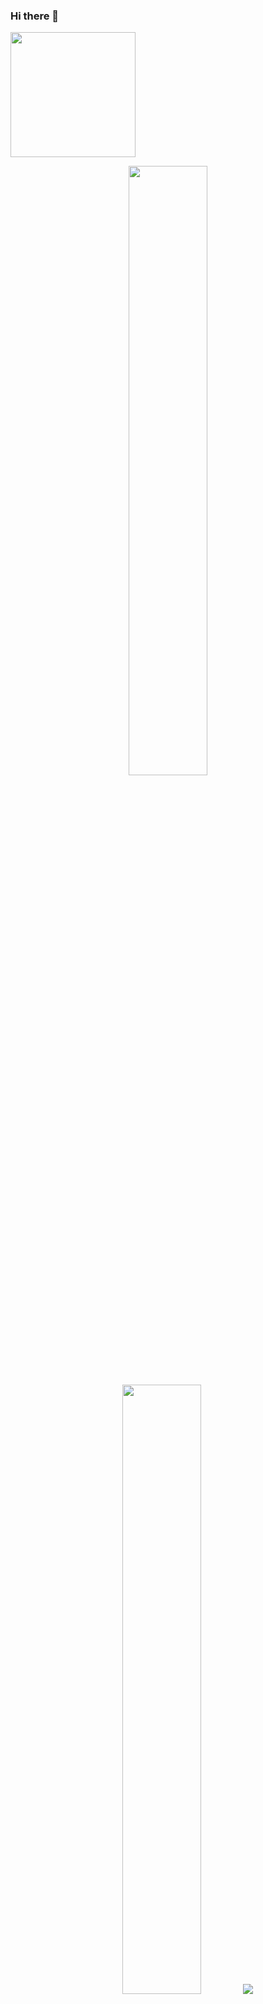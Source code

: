 ### Hi there 👋
<img align='center' src='https://media.giphy.com/media/bcKmIWkUMCjVm/giphy.gif' width='200"'>
<p align="center">
  <img height="50%" width="auto" src ="https://github-readme-stats.vercel.app/api?username=mahmudhasankhan&show_icons=true&count_private=true&theme=darcula&hide_border=true&hide=issues,contribs&bg_color=00000000">
  <img height="50%" width="auto" src ="https://github-readme-stats.vercel.app/api/top-langs/?username=mahmudhasankhan&layout=compact&hide_border=true&theme=darcula&bg_color=00000000&langs_count=6&hide=jupyter%20notebook,tex,css,php">
  <img src ="https://github-readme-streak-stats.herokuapp.com?user=mahmudhasankhan&theme=darcula&hide_border=true&background=FFFFFF00">
  <br>
  <br>
</p>

<!-- <p align="center">
  <img align="left" src ="https://github-readme-stats.vercel.app/api/pin/?username=mahmudhasankhan&repo=ytdx">
  <img align="right" src ="https://github-readme-stats.vercel.app/api/pin/?username=mahmudhasankhan&repo=pixel-weather">
</p> -->

<!--
**mahmudhasankhan/mahmudhasankhan** is a ✨ _special_ ✨ repository because its `README.md` (this file) appears on your GitHub profile.

Here are some ideas to get you started:

- 🔭 I’m currently working on ...
- 🌱 I’m currently learning ...
- 👯 I’m looking to collaborate on ...
- 🤔 I’m looking for help with ...
- 💬 Ask me about ...
- 📫 How to reach me: ...
- 😄 Pronouns: ...
- ⚡ Fun fact: ...
-->
